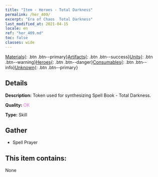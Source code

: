 ```yaml
---
title: "Item - Heroes - Total Darkness"
permalink: /her_409/
excerpt: "Era of Chaos  Total Darkness"
last_modified_at: 2021-04-15
locale: en
ref: "her_409.md"
toc: false
classes: wide
---
```

 [Materials](/Items/){: .btn .btn--primary}[Artifacts](/Items/Artifacts/){: .btn .btn--success}[Units](/Items/Units/){: .btn .btn--warning}[Heroes](/Items/Heroes/){: .btn .btn--danger}[Consumables](/Items/Consumables/){: .btn .btn--info}[Unknown](/Items/Unknown/){: .btn .btn--primary}

## Details
 **Description:** Token used for synthesizing Spell Book - Total Darkness.

 **Quality:** <span style="color: #DA70D6">OK</span>

 **Type:** Skill

## Gather

*    Spell Prayer 

## This item contains:

  None

